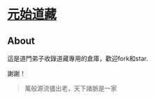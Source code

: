 # [元始道藏](https://daojia-9999.github.io/YuanshiDaozang/)

## About

這是道門弟子收錄道藏專用的倉庫，歡迎fork和star.

謝謝！

> 萬般源流儘出老，天下諸脈是一家